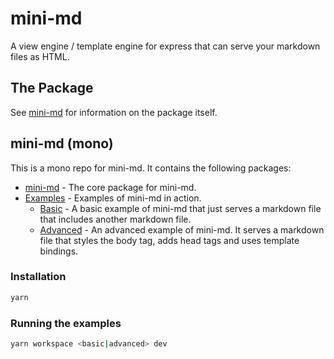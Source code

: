 # mini-md

A view engine / template engine for express that can serve your markdown files as HTML.

## The Package

See [mini-md](mini-md) for information on the package itself.

## mini-md (mono)

This is a mono repo for mini-md. It contains the following packages:

- [mini-md](mini-md) - The core package for mini-md.
- [Examples](examples) - Examples of mini-md in action.
  - [Basic](examples/basic) - A basic example of mini-md that just serves a markdown file that includes another markdown file.
  - [Advanced](examples/advanced) - An advanced example of mini-md. It serves a markdown file that styles the body tag, adds head tags and uses template bindings.

### Installation

```bash
yarn
```

### Running the examples

```bash
yarn workspace <basic|advanced> dev
```
